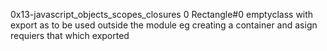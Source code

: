 0x13-javascript_objects_scopes_closures
0 Rectangle#0 emptyclass with export as to be used outside the module eg creating a container and asign requiers that which exported
